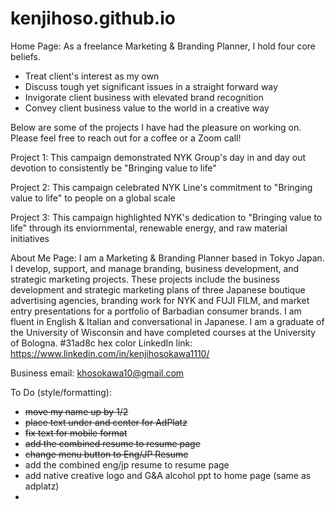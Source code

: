 # kenjihoso.github.io
Home Page: As a freelance Marketing & Branding Planner, I hold four core beliefs. 
  * Treat client's interest as my own
  * Discuss tough yet significant issues in a straight forward way 
  * Invigorate client business with elevated brand recognition 
  * Convey client business value to the world in a creative way

Below are some of the projects I have had the pleasure on working on. Please feel free to reach out for a coffee or a Zoom call!

Project 1: This campaign demonstrated NYK Group's day in and day out devotion to consistently be "Bringing value to life"

Project 2: This campaign celebrated NYK Line's commitment to "Bringing value to life" to people on a global scale

Project 3: This campaign highlighted NYK's dedication to "Bringing value to life" through its enviornmental, renewable energy, and raw material initiatives  

About Me Page: I am a Marketing & Branding Planner based in Tokyo Japan. I develop, support, and manage branding, business development, and strategic marketing projects. These projects include the business development and strategic marketing plans of three Japanese boutique advertising agencies, branding work for NYK and FUJI FILM, and market entry presentations for a portfolio of Barbadian consumer brands. 
I am fluent in English & Italian and conversational in Japanese. I am a graduate of the University of Wisconsin and have completed courses at the University of Bologna. 
#31ad8c hex color
LinkedIn link: https://www.linkedin.com/in/kenjihosokawa1110/

Business email: khosokawa10@gmail.com


To Do (style/formatting):
  * ~~move my name up by 1/2~~
  * ~~place text under and center for AdPlatz~~ 
  * ~~fix text for mobile format~~
  * ~~add the combined resume to resume page~~
  * ~~change menu button to Eng/JP Resume~~
  * add the combined eng/jp resume to resume page
  * add native creative logo and G&A alcohol ppt to home page (same as adplatz)
  * 
